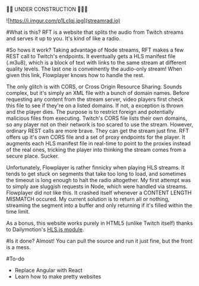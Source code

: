 :construction::construction: UNDER CONSTRUCTION :construction::construction::construction:

![https://i.imgur.com/p1LcIqj.jpg](streamrad.io)

#What is this?
RFT is a website that splits the audio from Twitch streams and serves it up to you. It's kind of like a radio.

#So hows it work?
Taking advantage of Node streams, RFT makes a few REST call to Twitch's endpoints. It eventually gets a HLS manifest file (.m3u8), which is a block of text with links to the same stream at different quality levels. The last one is conveinently the audio-only stream! When given this link, Flowplayer knows how to handle the rest.

The only glitch is with CORS, or Cross Origin Resource Sharing. Sounds complex, but it's simply an XML file with a bunch of domain names. Before requesting any content from the stream server, video players first check this file to see if they're on a listed domains. If not, a exception is thrown and the player dies. The purpose is to restrict foreign and potentially malicious files from executing. Twitch's CORS file lists their own domains, so any player not on their network is too scared to use the stream. However, ordinary REST calls are more brave. They can get the stream just fine. RFT offers up it's own CORS file and a set of proxy endpoints for the player. It augments each HLS manifest file in real-time to point to the proxies instead of the real ones, tricking the player into thinking the stream comes from a secure place. Sucker.

Unfortunately, Flowplayer is rather finnicky when playing HLS streams. It tends to get stuck on segments that take too long to load, and sometimes the timeout is long enough to halt the radio altogether. My first attempt was to simply axe sluggish requests in Node, which were handled via streams. Flowplayer did not like this. It crashed itself whenever a CONTENT LENGTH MISMATCH occured. My current solution is to return all or nothing, streaming the segment into a buffer and only returning if it's filled within the time limit.

As a bonus, this website works purely in HTML5 (unlike Twitch itself) thanks to Dailymotion's [HLS.js module](https://github.com/dailymotion/hls.js/tree/master).


#Is it done?
Almost! You can pull the source and run it just fine, but the front is a mess.

#To-do
- Replace Angular with React
- Learn how to make pretty websites

